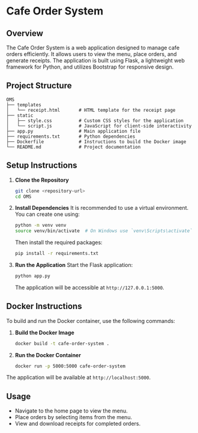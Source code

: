 # Cafe Order System

## Overview
The Cafe Order System is a web application designed to manage cafe orders efficiently. It allows users to view the menu, place orders, and generate receipts. The application is built using Flask, a lightweight web framework for Python, and utilizes Bootstrap for responsive design.

## Project Structure
```
OMS
├── templates
│   └── receipt.html       # HTML template for the receipt page
├── static
│   ├── style.css          # Custom CSS styles for the application
│   └── script.js          # JavaScript for client-side interactivity
├── app.py                 # Main application file
├── requirements.txt       # Python dependencies
├── Dockerfile             # Instructions to build the Docker image
└── README.md              # Project documentation
```

## Setup Instructions

1. **Clone the Repository**
   ```bash
   git clone <repository-url>
   cd OMS
   ```

2. **Install Dependencies**
   It is recommended to use a virtual environment. You can create one using:
   ```bash
   python -m venv venv
   source venv/bin/activate  # On Windows use `venv\Scripts\activate`
   ```
   Then install the required packages:
   ```bash
   pip install -r requirements.txt
   ```

3. **Run the Application**
   Start the Flask application:
   ```bash
   python app.py
   ```
   The application will be accessible at `http://127.0.0.1:5000`.

## Docker Instructions

To build and run the Docker container, use the following commands:

1. **Build the Docker Image**
   ```bash
   docker build -t cafe-order-system .
   ```

2. **Run the Docker Container**
   ```bash
   docker run -p 5000:5000 cafe-order-system
   ```

The application will be available at `http://localhost:5000`.

## Usage
- Navigate to the home page to view the menu.
- Place orders by selecting items from the menu.
- View and download receipts for completed orders.

